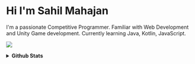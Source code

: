 # Hi I'm Sahil Mahajan

I'm a passionate Competitive Programmer.
Familiar with Web Development and Unity Game development.
Currently learning Java, Kotlin, JavaScript.

<a href="https://www.linkedin.com/in/sahil-mahajan-62b29a203/"> <img src="https://img.shields.io/badge/-LinkedIn-blue"></img></a>

<details>
<summary><b>Github Stats</b></summary>
<br />
    <img height="180em" src="https://github-readme-stats.vercel.app/api?username=Sahil-77&count_private=true&show_icons=true&theme=midnight-purple&hide_rank=false&hide_border=TRUE" />
    <img height="180em" src="https://github-readme-stats.vercel.app/api/top-langs/?username=Sahil-77&layout=compact&title_color=ffffff&text_color=c9cacc&icon_color=2bbc8a&bg_color=1d1f21&hide_border=TRUE"/>
</details>

